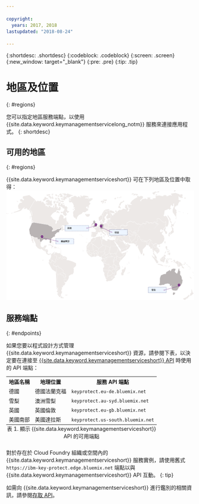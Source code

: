 ```yaml
---

copyright:
  years: 2017, 2018
lastupdated: "2018-08-24"

---
```


{:shortdesc: .shortdesc}
{:codeblock: .codeblock}
{:screen: .screen}
{:new_window: target="_blank"}
{:pre: .pre}
{:tip: .tip}

# 地區及位置
{: #regions}

您可以指定地區服務端點，以使用 {{site.data.keyword.keymanagementservicelong_notm}} 服務來連接應用程式。
{: shortdesc}

## 可用的地區
{: #regions}

{{site.data.keyword.keymanagementserviceshort}} 可在下列地區及位置中取得：
![影像顯示可取得 Key Protect 服務的地區。](images/world-map_min.svg)

## 服務端點
{: #endpoints}

如果您要以程式設計方式管理 {{site.data.keyword.keymanagementserviceshort}} 資源，請參閱下表，以決定要在連接至 [{{site.data.keyword.keymanagementserviceshort}} API](https://console.bluemix.net/apidocs/kms) 時使用的 API 端點： 

<table>
    <tr>
        <th>地區名稱</th>
        <th>地理位置</th>
        <th>服務 API 端點</th>
    </tr>
    <tr>
        <td>德國</td>
        <td>德國法蘭克福</td>
        <td>
            <code>keyprotect.eu-de.bluemix.net</code>
        </td>
    </tr>
    <tr>
        <td>雪梨</td>
        <td>澳洲雪梨</td>
        <td>
            <code>keyprotect.au-syd.bluemix.net</code>
        </td>
    </tr>
    <tr>
        <td>英國</td>
        <td>英國倫敦</td>
        <td>
            <code>keyprotect.eu-gb.bluemix.net</code>
        </td>
    </tr>
    <tr>
        <td>美國南部</td>
        <td>美國達拉斯</td>
        <td>
            <code>keyprotect.us-south.bluemix.net</code>
        </td>
    </tr>
    <caption style="caption-side:bottom;">表 1. 顯示 {{site.data.keyword.keymanagementserviceshort}} API 的可用端點</caption>
</table>

對於存在於 Cloud Foundry 組織或空間內的 {{site.data.keyword.keymanagementserviceshort}} 服務實例，請使用舊式 `https://ibm-key-protect.edge.bluemix.net` 端點以與 {{site.data.keyword.keymanagementserviceshort}} API 互動。
{: tip}

如需向 {{site.data.keyword.keymanagementserviceshort}} 進行鑑別的相關資訊，請參閱[存取 API](/docs/services/key-protect/access-api.html)。
